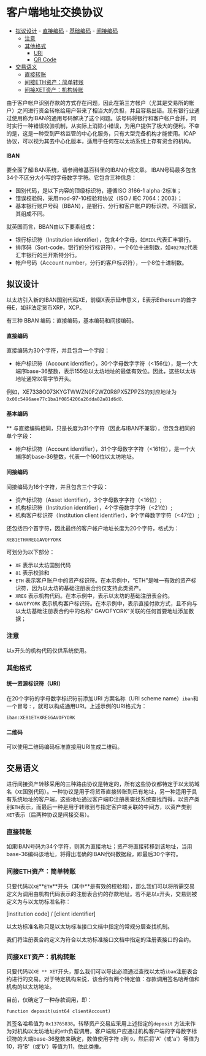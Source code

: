 # 客户端地址交换协议

* [拟议设计](https://github.com/ethereum/wiki/wiki/Inter-exchange-Client-Address-Protocol-%28ICAP%29#proposed-design) - [直接编码](https://github.com/ethereum/wiki/wiki/Inter-exchange-Client-Address-Protocol-%28ICAP%29#direct) - [基础编码](https://github.com/ethereum/wiki/wiki/Inter-exchange-Client-Address-Protocol-%28ICAP%29#basic) - [间接编码](https://github.com/ethereum/wiki/wiki/Inter-exchange-Client-Address-Protocol-%28ICAP%29#indirect) 
  * [注意](https://github.com/ethereum/wiki/wiki/Inter-exchange-Client-Address-Protocol-%28ICAP%29#notes) 
  * [其他格式](https://github.com/ethereum/wiki/wiki/Inter-exchange-Client-Address-Protocol-%28ICAP%29#other-forms)
    * [URI ](https://github.com/ethereum/wiki/wiki/Inter-exchange-Client-Address-Protocol-%28ICAP%29#uri)
    * [QR Code](https://github.com/ethereum/wiki/wiki/Inter-exchange-Client-Address-Protocol-%28ICAP%29#qr-code) 
* [交易语义](https://github.com/ethereum/wiki/wiki/Inter-exchange-Client-Address-Protocol-%28ICAP%29#transaction-semantics)
  * [直接转账](https://github.com/ethereum/wiki/wiki/Inter-exchange-Client-Address-Protocol-%28ICAP%29#direct-1)
  * [间接ETH资产：简单转账](https://github.com/ethereum/wiki/wiki/Inter-exchange-Client-Address-Protocol-%28ICAP%29#indirect-eth-asset-simple-transfers)
  * [间接XET资产：机构转账](https://github.com/ethereum/wiki/wiki/Inter-exchange-Client-Address-Protocol-%28ICAP%29#indirect-xet-asset-institution-transfers)

由于客户帐户识别存款的方式存在问题，因此在第三方帐户（尤其是交易所的帐户）之间进行资金转帐给用户带来了相当大的负担，并且容易出错。现有银行业通过使用称为IBAN的通用号码解决了这个问题。该号码将银行和客户帐户合并，同时实行一种错误校验机制，从实际上消除小错误，为用户提供了极大的便利。不幸的是，这是一种受到严格监管的中心化服务，只有大型完备机构才能使用。ICAP协议，可以视为其去中心化版本，适用于任何在以太坊系统上存有资金的机构。

#### IBAN

要全面了解IBAN系统，请参阅维基百科里的IBAN介绍文章。 IBAN号码最多包含34个不区分大小写的字母数字字符。它包含三种信息：

* 国别代码，是以下内容的顶级标识符，遵循ISO 3166-1 alpha-2标准；
* 错误校验码，采用mod-97-10校验和协议（ISO / IEC 7064：2003）；
* 基本银行账户号码（BBAN），是银行、分行和客户帐户的标识符。不同国家，其组成不同。

就英国而言，BBAN由以下要素组成：

* 银行标识符（Institution identifier），包含4个字母，如`MIDL`代表汇丰银行。
* 排序码（Sort-code，银行的分行标识符），一个6位十进制数，如`402702`代表汇丰银行的兰开斯特分行。
* 帐户号码（Account number，分行的客户标识符），一个8位十进制数。

## 拟议设计

以太坊引入新的IBAN国别代码XE，前缀X表示延申意义，E表示Ethereum的首字母E，如非法定货币XRP，XCP。

有三种 BBAN 编码：直接编码，基本编码和间接编码。

#### 直接编码

直接编码为30个字符，并且包含一个字段：

* 帐户标识符（Account identifier），30个字母数字字符（&lt;156位），是一个大端序base-36整数，表示155位以太坊地址的最低有效位。因此，这些以太坊地址通常以零字节开头。

例如，XE7338O073KYGTWWZN0F2WZ0R8PX5ZPPZS的对应地址为`0x00c5496aee77c1ba1f0854206a26dda82a81d6d8`.

#### 基本编码

\*\* 与直接编码相同，只是长度为31个字符（因此与IBAN不兼容），但包含相同的单个字段：

* 帐户标识符（Account identifier），31个字母数字字符（&lt;161位），是一个大端序的base-36整数，代表一个160位以太坊地址。

#### 间接编码

间接编码为16个字符，并且包含三个字段：

* 资产标识符（Asset identifier），3个字母数字字符（&lt;16位）;
* 机构标识符（Institution identifier），4个字母数字字符（&lt;21位）;
* 机构客户标识符（Institution client identifier），9个字母数字字符（&lt;47位）;

还包括四个首字符，因此最终的客户帐户地址长度为20个字符，格式为：

```text
XE81ETHXREGGAVOFYORK
```

可划分为以下部分：

* `XE` 表示以太坊国别代码
* `81` 表示校验和
* `ETH` 表示客户账户中的资产标识符。在本示例中，“ETH”是唯一有效的资产标识符，因为以太坊的基础注册表合约仅支持此类资产。
* `XREG` 表示机构代码。在本示例中，表示以太坊的基础注册表合约。
* `GAVOFYORK` 表示机构客户标识符。在本示例中，表示直接付款方式，且不向与以太坊基础注册表合约中的名称“ GAVOFYORK”关联的任何首要地址添加数据；

### 注意

以`x`开头的机构代码仅供系统使用。

### 其他格式

#### 统一资源标识符（URI）

在20个字符的字母数字标识符前添加URI 方案名称（URI scheme name）`iban`和一个冒号`：`，就可以构成通用URI。上述示例的URI格式为：

```text
iban:XE81ETHXREGGAVOFYORK
```

#### 二维码

可以使用二维码编码标准直接用URI生成二维码。

## 交易语义

进行间接资产转移采用的三种路由协议是特定的，所有这些协议都特定于以太坊域名（`XE`国别代码）。一种协议是用于将货币直接转账到已有地址，另一种适用于具有系统地址的客户端，这些地址通过客户端ID注册表查找系统查找而得，以资产类别`ETH`表示，而最后一种是用于转账到与指定客户端关联的中间方，以资产类别 `XET`表示（后两种协议是间接交易）。

### 直接转账

如果IBAN号码为34个字符，则其为直接地址；资产将直接转移到该地址，当用base-36编码该地址，将得出准确的IBAN代码数据段，即最后30个字符。

### 间接ETH资产：简单转账

只要代码以`XE`**`ETH`**开头（其中\*\*是有效的校验和），那么我们可以将所需交易定义为调用由机构代码表示的注册表合约的存款地址。若不是以`x`开头，交易则被定义为与以太坊标准名称：

\[institution code\] / \[client identifier\]

以太坊标准名称只是以太坊标准接口文档中指定的常规分层查找机制。

我们将注册表合约定义为符合以太坊标准接口文档中指定的注册表接口的合约。

### 间接XET资产：机构转账

只要代码以`XE ** XET`开头，那么我们可以导出必须通过查找以太坊`iban`注册表合约进行的交易。对于特定机构来说，该合约有两个特定值：存款调用签名哈希值和机构的以太坊地址。

目前，仅确定了一种存款调用，即：

```text
function deposit(uint64 clientAccount)
```

其签名哈希值为 `0x13765838`。转移资产交易应采用上述指定的`deposit` 方法来作为对机构以太坊地址的eth负载调用，客户端账户应通过机构客户端的字母数字标识符的大端base-36整数来确定，数值使用字符 `0`到 `9`，然后将'A'（或'a'）等值为10，将'B'（或'b'）等值为11，依此类推。



